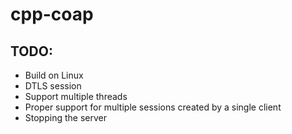 # cpp-coap

## TODO:

* Build on Linux
* DTLS session
* Support multiple threads
* Proper support for multiple sessions created by a single client
* Stopping the server
